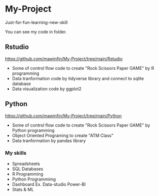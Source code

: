 # My-Project
Just-for-fun-learning-new-skill

You can see my code in folder.

## Rstudio 
https://github.com/mawinfin/My-Project/tree/main/Rstudio
 - Some of control flow code to create "Rock Scissors Paper GAME" by R programming
 - Data tranformation code by tidyverse library and connect to sqlite database
 - Data visualization code by ggplot2 

## Python 
https://github.com/mawinfin/My-Project/tree/main/Python
 - Some of control flow code to create "Rock Scissors Paper GAME" by Python programming
 - Object Oriented Programing to create "ATM Class"
 - Data tranformation by pandas library

### My skills
- Spreadsheets
- SQL Databases
- R Programming
- Python Programmimg
- Dashboard Ex. Data-studio Power-BI
- Stats & ML
